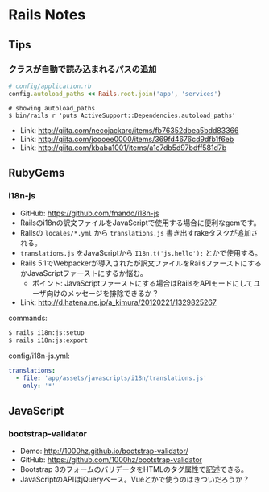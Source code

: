 # Rails Notes

## Tips

### クラスが自動で読み込まれるパスの追加

```ruby
# config/application.rb
config.autoload_paths << Rails.root.join('app', 'services')
```

```
# showing autoload_paths
$ bin/rails r 'puts ActiveSupport::Dependencies.autoload_paths'
```

* Link: http://qiita.com/necojackarc/items/fb76352dbea5bdd83366
* Link: http://qiita.com/joooee0000/items/369fd4676cd9dfb1f6eb
* Link: http://qiita.com/kbaba1001/items/a1c7db5d97bdff581d7b

## RubyGems

### i18n-js

* GitHub: https://github.com/fnando/i18n-js
* Railsのi18nの訳文ファイルをJavaScriptで使用する場合に便利なgemです。
* Railsの `locales/*.yml` から `translations.js` 書き出すrakeタスクが追加される。
* `translations.js` をJavaScriptから `I18n.t('js.hello');` とかで使用する。
* Rails 5.1でWebpackerが導入されたが訳文ファイルをRailsファーストにするかJavaScriptファーストにするか悩む。
    * ポイント: JavaScriptファーストにする場合はRailsをAPIモードにしてユーザ向けのメッセージを排除できるか？
* Link: http://d.hatena.ne.jp/a_kimura/20120221/1329825267

commands:

```bash
$ rails i18n:js:setup
$ rails i18n:js:export
```

config/i18n-js.yml:

```yml
translations:
  - file: 'app/assets/javascripts/i18n/translations.js'
    only: '*'
```

## JavaScript

### bootstrap-validator

* Demo: http://1000hz.github.io/bootstrap-validator/
* GitHub: https://github.com/1000hz/bootstrap-validator
* Bootstrap 3のフォームのバリデータをHTMLのタグ属性で記述できる。
* JavaScriptのAPIはjQueryベース。Vueとかで使うのはきついだろうか？
